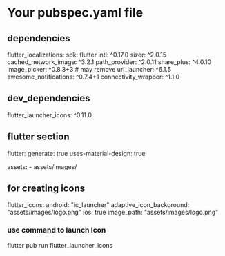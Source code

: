# Your pubspec.yaml file

## dependencies

  flutter_localizations:
    sdk: flutter
  intl: ^0.17.0
  sizer: ^2.0.15
  cached_network_image: ^3.2.1
  path_provider: ^2.0.11
  share_plus: ^4.0.10
  image_picker: ^0.8.3+3   # may remove
  url_launcher: ^6.1.5
  awesome_notifications: ^0.7.4+1
  connectivity_wrapper: ^1.1.0


## dev_dependencies
  flutter_launcher_icons: ^0.11.0

## flutter section

flutter:
  generate: true
  uses-material-design: true

  assets:
    - assets/images/

## for creating icons
flutter_icons:
  android: "ic_launcher"
  adaptive_icon_background: "assets/images/logo.png"
  ios: true
  image_path: "assets/images/logo.png"

### use command to launch Icon
flutter pub run flutter_launcher_icons
